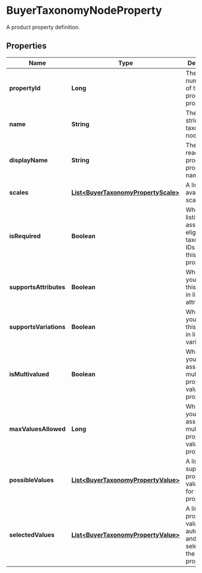 

# BuyerTaxonomyNodeProperty

A product property definition.

## Properties

Name | Type | Description | Notes
------------ | ------------- | ------------- | -------------
**propertyId** | **Long** | The unique numeric ID of this product property. |  [optional]
**name** | **String** | The name string for this taxonomy node. |  [optional]
**displayName** | **String** | The human-readable product property name string. |  [optional]
**scales** | [**List&lt;BuyerTaxonomyPropertyScale&gt;**](BuyerTaxonomyPropertyScale.md) | A list of available scales. |  [optional]
**isRequired** | **Boolean** | When true, listings assigned eligible taxonomy IDs require this property. |  [optional]
**supportsAttributes** | **Boolean** | When true, you can use this property in listing attributes. |  [optional]
**supportsVariations** | **Boolean** | When true, you can use this property in listing variations. |  [optional]
**isMultivalued** | **Boolean** | When true, you can assign multiple property values to this property |  [optional]
**maxValuesAllowed** | **Long** | When true, you can assign multiple property values to this property |  [optional]
**possibleValues** | [**List&lt;BuyerTaxonomyPropertyValue&gt;**](BuyerTaxonomyPropertyValue.md) | A list of supported property value strings for this property. |  [optional]
**selectedValues** | [**List&lt;BuyerTaxonomyPropertyValue&gt;**](BuyerTaxonomyPropertyValue.md) | A list of property value strings automatically and always selected for the given property. |  [optional]



